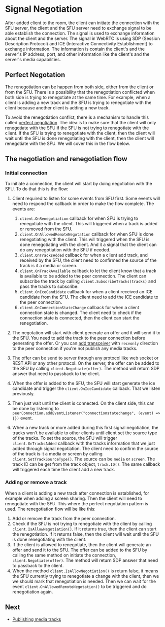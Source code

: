 # Signal Negotiation
After added client to the room, the client can initiate the connection with the SFU server, the client and the SFU server need to exchange signal to be able establish the connection. The signal is used to exchange information about the client and the server. The signal in WebRTC is using SDP (Session Description Protocol) and ICE (Interactive Connectivity Establishment) to exchange information. The information is contain the client's and the server's IP address, port, and other information like the client's and the server's media capabilities.

## Perfect Negotation
The renegotiation can be happen from both side, either from the client or from the SFU. There is a possibility that the renegotiation conflicted when both side is trying to renegotiate at the same time. For example, when a client is adding a new track and the SFU is trying to renegotiate with the client because another client is adding a new track.

To avoid the renegotiation conflict, there is  a mechanism to handle this called [perfect negotiation](https://developer.mozilla.org/en-US/docs/Web/API/WebRTC_API/Perfect_negotiation). The idea is to make sure that the client will only renegotiate with the SFU if the SFU is not trying to renegotiate with the client. If the SFU is trying to renegotiate with the client, then the client will wait until the SFU is done renegotiating with the client, then the client will renegotiate with the SFU. We will cover this in the flow below.

## The negotiation and renegotiation flow
### Initial connection
To initiate a connection, the client will start by doing negotiation with the SFU. To do that this is the flow:
1. Client required to listen for some events from SFU first. Some events will need to respond the callback in order to make the flow complete. The events are: 
   1. `client.OnRenegotiation` callback for when SFU is trying to renegotiate with the client. This will triggered when a track is added or removed from the SFU.
   2. `client.OnAllowedRemoteNegotation` callback for when SFU is done renegotiating with the client. This will triggered when the SFU is done renegotiating with the client. And it a signal that the client can do any renegotiation with the SFU if needed.
   3. `client.OnTracksAdded` callback for when a client add track, and received by the SFU, the client need to confirmed the source of the track is it a media or screen.
   4. `client.OnTrackAvailable` callback to let the client know that a track is available to be added to the peer connection. The client can subscribe the track by calling `client.SubscribeTracks(tracks)` and pass the tracks to subscribe.
   5. `client.OnIceCandidate` callback for when a client received an ICE candidate from the SFU. The client need to add the ICE candidate to the peer connection.
   6. `client.OnConnectionStateChange` callback for when a client connection state is changed. The client need to check if the connection state is connected, then the client can start the renegotiation.

2. The negotation will start with client generate an offer and it will send it to the SFU. You need to add the track to the peer connection before generating the offer. Or you can [add transceiver](https://developer.mozilla.org/en-US/docs/Web/API/RTCPeerConnection/addTransceiver) with `recvonly` direction to the peer connection if you're not publish any media tracks.
3. The offer can be send to server through any protocol like web socket or REST API or any other protocol. On the server, the offer can be added to the SFU by calling `client.Negotiate(offer)`. The method will return SDP answer that need to passback to the client.
4. When the offer is added to the SFU, the SFU will start generate the ice candidate and trigger the `client.OnIceCandidate` callback. That we listen previously.
5. Then just wait until the client is connected. On the client side, this can be done by listening to `peerConnection.addEventListener("connectionstatechange", (event) => {})` event. 
6. When a new track or more added during this first signal negotiation, the tracks won't be available to other clients until client set the source type of the tracks. To set the source, the SFU will trigger `client.OnTracksAdded` callback with the tracks information that we just added through signal negotiation. The client need to confirm the source of the track is it a media or screen by calling `client.SetTrackSourceType()`. The source can be `media` or `screen`. The track ID can be get from the track object, `track.ID()`. The same callback will triggered each time the client add a new track.

### Adding or remove a track
When a client is adding a new track after connection is established, for example when adding a screen sharing. Then the client will need to renegotiate with the SFU. This where the perfect negotiation pattern is used. The renegotiation flow will be like this:
1. Add or remove the track from the peer connection.
2. Check if the SFU is not trying to renegotiate with the client by calling `client.IsAllowNegotiation()`. If it returns true, then the client can start the renegotiation. If it returns false, then the client will wait until the SFU is done renegotiating with the client.
3. If the client is allowed to renegotiate, then the client will generate an offer and send it to the SFU. The offer can be added to the SFU by calling the same method on initiate the connection, `client.Negotiate(offer)`. The method will return SDP answer that need to passback to the client.
4. When the method `client.IsAllowNegotiation()` is return false, it means the SFU currently trying to renegotiate a change with the client, then we we should mark that renegotiation is needed. Then we can wait for the event `client.OnAllowedRemoteNegotation()` to be triggered and do renegotiation again.

## Next
- [Publishing media tracks](./publishing-media.md)